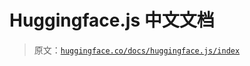 # Huggingface.js 中文文档

> 原文：[`huggingface.co/docs/huggingface.js/index`](https://huggingface.co/docs/huggingface.js/index)
